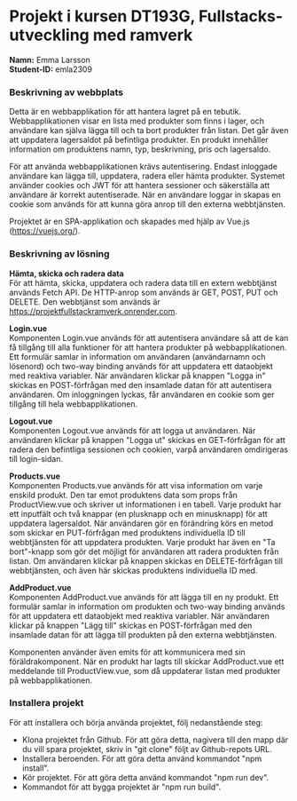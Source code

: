 # Projekt i kursen DT193G, Fullstacks-utveckling med ramverk
**Namn:** Emma Larsson\
**Student-ID:** emla2309

### Beskrivning av webbplats
Detta är en webbapplikation för att hantera lagret på en tebutik. Webbapplikationen visar en lista med produkter som finns i lager, och användare kan själva lägga till och ta bort produkter från listan. Det går även att uppdatera lagersaldot på befintliga produkter. En produkt innehåller information om produktens namn, typ, beskrivning, pris och lagersaldo.

För att använda webbapplikationen krävs autentisering. Endast inloggade användare kan lägga till, uppdatera, radera eller hämta produkter. Systemet använder cookies och JWT för att hantera sessioner och säkerställa att användare är korrekt autentiserade. När en användare loggar in skapas en cookie som används för att kunna göra anrop till den externa webbtjänsten.

Projektet är en SPA-applikation och skapades med hjälp av Vue.js (https://vuejs.org/).

### Beskrivning av lösning
**Hämta, skicka och radera data**\
För att hämta, skicka, uppdatera och radera data till en extern webbtjänst används Fetch API. De HTTP-anrop som används är GET, POST, PUT och DELETE. Den webbtjänst som används är https://projektfullstackramverk.onrender.com.

**Login.vue**\
Komponenten Login.vue används för att autentisera användare så att de kan få tillgång till alla funktioner för att hantera produkter på webbapplikationen. Ett formulär samlar in information om användaren (användarnamn och lösenord) och two-way binding används för att uppdatera ett dataobjekt med reaktiva variabler. När användaren klickar på knappen "Logga in" skickas en POST-förfrågan med den insamlade datan för att autentisera användaren. Om inloggningen lyckas, får användaren en cookie som ger tillgång till hela webbapplikationen.

**Logout.vue**\
Komponenten Logout.vue används för att logga ut användaren. När användaren klickar på knappen "Logga ut" skickas en GET-förfrågan för att radera den befintliga sessionen och cookien, varpå användaren omdirigeras till login-sidan.

**Products.vue**\
Komponenten Products.vue används för att visa information om varje enskild produkt. Den tar emot produktens data som props från ProductView.vue och skriver ut informationen i en tabell. Varje produkt har ett inputfält och två knappar (en plusknapp och en minusknapp) för att uppdatera lagersaldot. När användaren gör en förändring körs en metod som skickar en PUT-förfrågan med produktens individuella ID till webbtjänsten för att uppdatera produkten. Varje produkt har även en "Ta bort"-knapp som gör det möjligt för användaren att radera produkten från listan. Om användaren klickar på knappen skickas en DELETE-förfrågan till webbtjänsten, och även här skickas produktens individuella ID med.

**AddProduct.vue**\
Komponenten AddProduct.vue används för att lägga till en ny produkt. Ett formulär samlar in information om produkten och two-way binding används för att uppdatera ett dataobjekt med reaktiva variabler. När användaren klickar på knappen "Lägg till" skickas en POST-förfrågan med den insamlade datan för att lägga till produkten på den externa webbtjänsten.

Komponenten använder även emits för att kommunicera med sin föräldrakomponent. När en produkt har lagts till skickar AddProduct.vue ett meddelande till ProductView.vue, som då uppdaterar listan med produkter på webbapplikationen.

### Installera projekt

För att installera och börja använda projektet, följ nedanstående steg:
* Klona projektet från Github. För att göra detta, nagivera till den mapp där du vill spara projektet, skriv in "git clone" följt av Github-repots URL.
* Installera beroenden. För att göra detta använd kommandot "npm install".
* Kör projektet. För att göra detta använd kommandot "npm run dev".
* Kommandot för att bygga projektet är "npm run build".